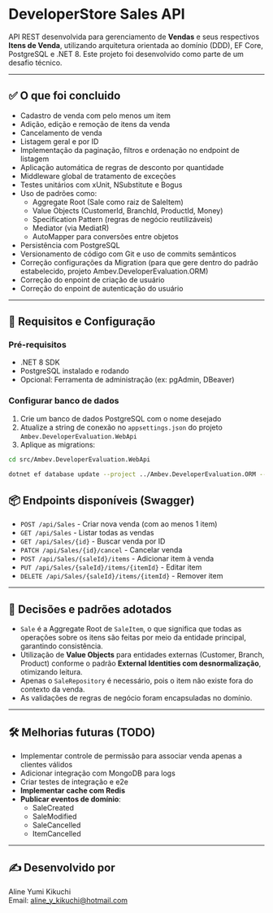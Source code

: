 # DeveloperStore Sales API

API REST desenvolvida para gerenciamento de **Vendas** e seus respectivos **Itens de Venda**, utilizando arquitetura orientada ao domínio (DDD), EF Core, PostgreSQL e .NET 8. Este projeto foi desenvolvido como parte de um desafio técnico.

---

## ✅ O que foi concluido

- Cadastro de venda com pelo menos um item
- Adição, edição e remoção de itens da venda
- Cancelamento de venda
- Listagem geral e por ID
- Implementação da paginação, filtros e ordenação no endpoint de listagem
- Aplicação automática de regras de desconto por quantidade
- Middleware global de tratamento de exceções
- Testes unitários com xUnit, NSubstitute e Bogus
- Uso de padrões como:
  - Aggregate Root (Sale como raiz de SaleItem)
  - Value Objects (CustomerId, BranchId, ProductId, Money)
  - Specification Pattern (regras de negócio reutilizáveis)
  - Mediator (via MediatR)
  - AutoMapper para conversões entre objetos
- Persistência com PostgreSQL
- Versionamento de código com Git e uso de commits semânticos
- Correção configurações da Migration (para que gere dentro do padrão estabelecido, projeto Ambev.DeveloperEvaluation.ORM)
- Correção do enpoint de criação de usuário 
- Correção do enpoint de autenticação do usuário 
---

## 🔧 Requisitos e Configuração

### Pré-requisitos

- .NET 8 SDK
- PostgreSQL instalado e rodando
- Opcional: Ferramenta de administração (ex: pgAdmin, DBeaver)

### Configurar banco de dados

1. Crie um banco de dados PostgreSQL com o nome desejado
2. Atualize a string de conexão no `appsettings.json` do projeto `Ambev.DeveloperEvaluation.WebApi`
3. Aplique as migrations:

```bash
cd src/Ambev.DeveloperEvaluation.WebApi

dotnet ef database update --project ../Ambev.DeveloperEvaluation.ORM --startup-project ../Ambev.DeveloperEvaluation.WebApi
```


## 📦 Endpoints disponíveis (Swagger)

- `POST /api/Sales` - Criar nova venda (com ao menos 1 item)
- `GET /api/Sales` - Listar todas as vendas
- `GET /api/Sales/{id}` - Buscar venda por ID
- `PATCH /api/Sales/{id}/cancel` - Cancelar venda
- `POST /api/Sales/{saleId}/items` - Adicionar item à venda
- `PUT /api/Sales/{saleId}/items/{itemId}` - Editar item
- `DELETE /api/Sales/{saleId}/items/{itemId}` - Remover item

---

## 📌 Decisões e padrões adotados

- `Sale` é a Aggregate Root de `SaleItem`, o que significa que todas as operações sobre os itens são feitas por meio da entidade principal, garantindo consistência.
- Utilização de **Value Objects** para entidades externas (Customer, Branch, Product) conforme o padrão **External Identities com desnormalização**, otimizando leitura.
- Apenas o `SaleRepository` é necessário, pois o item não existe fora do contexto da venda.
- As validações de regras de negócio foram encapsuladas no domínio.

---

## 🛠️ Melhorias futuras (TODO)

- Implementar controle de permissão para associar venda apenas a clientes válidos
- Adicionar integração com MongoDB para logs
- Criar testes de integração e e2e
- **Implementar cache com Redis**
- **Publicar eventos de domínio**:
  - SaleCreated
  - SaleModified
  - SaleCancelled
  - ItemCancelled

---

## ✍️ Desenvolvido por

Aline Yumi Kikuchi  
Email: aline_y_kikuchi@hotmail.com
